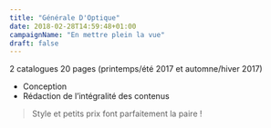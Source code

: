 ```yaml
---
title: "Générale D'Optique"
date: 2018-02-28T14:59:48+01:00
campaignName: "En mettre plein la vue"
draft: false
---
```


2 catalogues 20 pages (printemps/été 2017 et automne/hiver 2017)

- Conception
- Rédaction de l’intégralité des contenus

> Style et petits prix font parfaitement la paire !
